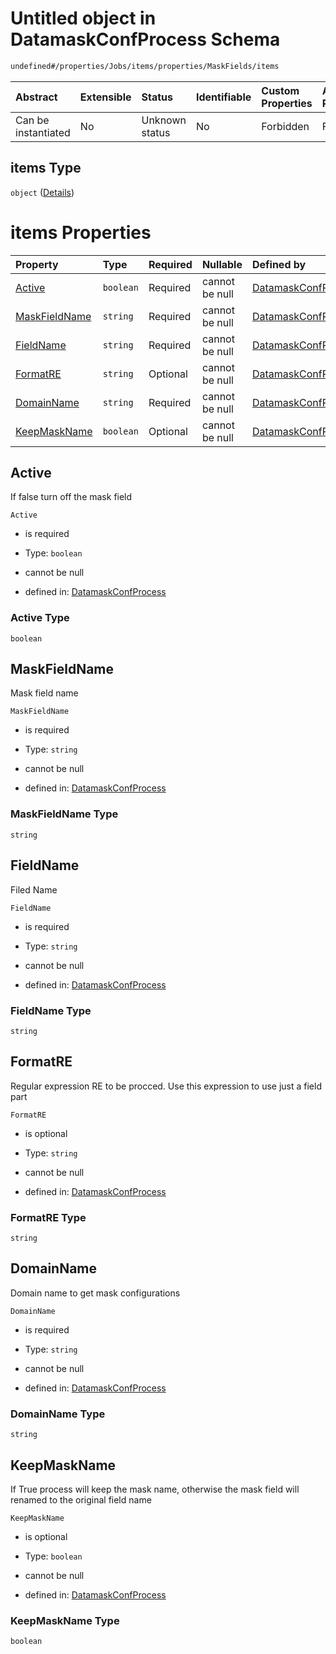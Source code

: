 # Untitled object in DatamaskConfProcess Schema

```txt
undefined#/properties/Jobs/items/properties/MaskFields/items
```



| Abstract            | Extensible | Status         | Identifiable | Custom Properties | Additional Properties | Access Restrictions | Defined In                                                                |
| :------------------ | :--------- | :------------- | :----------- | :---------------- | :-------------------- | :------------------ | :------------------------------------------------------------------------ |
| Can be instantiated | No         | Unknown status | No           | Forbidden         | Forbidden             | none                | [datamask.schema.json\*](out/datamask.schema.json "open original schema") |

## items Type

`object` ([Details](datamask-properties-jobs-items-properties-maskfields-items.md))

# items Properties

| Property                        | Type      | Required | Nullable       | Defined by                                                                                                                                                                                            |
| :------------------------------ | :-------- | :------- | :------------- | :---------------------------------------------------------------------------------------------------------------------------------------------------------------------------------------------------- |
| [Active](#active)               | `boolean` | Required | cannot be null | [DatamaskConfProcess](datamask-properties-jobs-items-properties-maskfields-items-properties-active.md "undefined#/properties/Jobs/items/properties/MaskFields/items/properties/Active")               |
| [MaskFieldName](#maskfieldname) | `string`  | Required | cannot be null | [DatamaskConfProcess](datamask-properties-jobs-items-properties-maskfields-items-properties-maskfieldname.md "undefined#/properties/Jobs/items/properties/MaskFields/items/properties/MaskFieldName") |
| [FieldName](#fieldname)         | `string`  | Required | cannot be null | [DatamaskConfProcess](datamask-properties-jobs-items-properties-maskfields-items-properties-fieldname.md "undefined#/properties/Jobs/items/properties/MaskFields/items/properties/FieldName")         |
| [FormatRE](#formatre)           | `string`  | Optional | cannot be null | [DatamaskConfProcess](datamask-properties-jobs-items-properties-maskfields-items-properties-formatre.md "undefined#/properties/Jobs/items/properties/MaskFields/items/properties/FormatRE")           |
| [DomainName](#domainname)       | `string`  | Required | cannot be null | [DatamaskConfProcess](datamask-properties-jobs-items-properties-maskfields-items-properties-domainname.md "undefined#/properties/Jobs/items/properties/MaskFields/items/properties/DomainName")       |
| [KeepMaskName](#keepmaskname)   | `boolean` | Optional | cannot be null | [DatamaskConfProcess](datamask-properties-jobs-items-properties-maskfields-items-properties-keepmaskname.md "undefined#/properties/Jobs/items/properties/MaskFields/items/properties/KeepMaskName")   |

## Active

If false turn off the mask field

`Active`

*   is required

*   Type: `boolean`

*   cannot be null

*   defined in: [DatamaskConfProcess](datamask-properties-jobs-items-properties-maskfields-items-properties-active.md "undefined#/properties/Jobs/items/properties/MaskFields/items/properties/Active")

### Active Type

`boolean`

## MaskFieldName

Mask field name

`MaskFieldName`

*   is required

*   Type: `string`

*   cannot be null

*   defined in: [DatamaskConfProcess](datamask-properties-jobs-items-properties-maskfields-items-properties-maskfieldname.md "undefined#/properties/Jobs/items/properties/MaskFields/items/properties/MaskFieldName")

### MaskFieldName Type

`string`

## FieldName

Filed Name

`FieldName`

*   is required

*   Type: `string`

*   cannot be null

*   defined in: [DatamaskConfProcess](datamask-properties-jobs-items-properties-maskfields-items-properties-fieldname.md "undefined#/properties/Jobs/items/properties/MaskFields/items/properties/FieldName")

### FieldName Type

`string`

## FormatRE

Regular expression RE to be procced. Use this expression to use just a field part

`FormatRE`

*   is optional

*   Type: `string`

*   cannot be null

*   defined in: [DatamaskConfProcess](datamask-properties-jobs-items-properties-maskfields-items-properties-formatre.md "undefined#/properties/Jobs/items/properties/MaskFields/items/properties/FormatRE")

### FormatRE Type

`string`

## DomainName

Domain name to get mask configurations

`DomainName`

*   is required

*   Type: `string`

*   cannot be null

*   defined in: [DatamaskConfProcess](datamask-properties-jobs-items-properties-maskfields-items-properties-domainname.md "undefined#/properties/Jobs/items/properties/MaskFields/items/properties/DomainName")

### DomainName Type

`string`

## KeepMaskName

If True process will keep the mask name, otherwise the mask field will renamed to the original field name

`KeepMaskName`

*   is optional

*   Type: `boolean`

*   cannot be null

*   defined in: [DatamaskConfProcess](datamask-properties-jobs-items-properties-maskfields-items-properties-keepmaskname.md "undefined#/properties/Jobs/items/properties/MaskFields/items/properties/KeepMaskName")

### KeepMaskName Type

`boolean`
